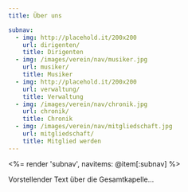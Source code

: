 ```yaml
---
title: Über uns

subnav:
  - img: http://placehold.it/200x200
    url: dirigenten/
    title: Dirigenten
  - img: /images/verein/nav/musiker.jpg
    url: musiker/
    title: Musiker
  - img: http://placehold.it/200x200
    url: verwaltung/
    title: Verwaltung
  - img: /images/verein/nav/chronik.jpg
    url: chronik/
    title: Chronik
  - img: /images/verein/nav/mitgliedschaft.jpg
    url: mitgliedschaft/
    title: Mitglied werden
---
```


<%= render 'subnav', navitems: @item[:subnav] %>

<span class="tmp">Vorstellender Text über die Gesamtkapelle...</span>
